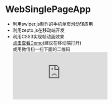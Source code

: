 # WebSinglePageApp
* 利用swiper.js制作的手机单页滑动轻应用
* 利用zepto.js在移动端开发
* 利用CSS3实现帧动画效果<br>
  <a href="http://item.tourzj.gov.cn/weixin/jnh/xikou/index.html" target="_blank">点击查看Demo</a>(建议在移动端打开)<br>
  或用微信扫一扫下面的二维码<br>
  ![Demo二维码](http://www.liantu.com/api.php?bg=ffffff&fg=000000&gc=000000&el=L&text=http%3A%2F%2Fitem.tourzj.gov.cn%2Fweixin%2Fjnh%2Fxikou%2Findex.html "Demo二维码")
  
